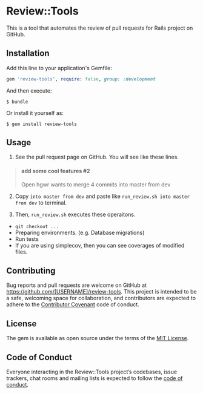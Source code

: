 # Review::Tools

This is a tool that automates the review of pull requests for Rails project on GitHub.

## Installation

Add this line to your application's Gemfile:

```ruby
gem 'review-tools', require: false, group: :development
```

And then execute:

    $ bundle

Or install it yourself as:

    $ gem install review-tools

## Usage

1. See the pull request page on GitHub. You will see like these lines.

> #### add some cool features #2
>
> Open	hgwr wants to merge 4 commits into master from dev

2. Copy `into master from dev` and paste like `run_review.sh into master from dev` to terminal.

3. Then, `run_review.sh` executes these operaitons.

- `git checkout ...`
- Preparing environments. (e.g. Database migrations)
- Run tests
- If you are using simplecov, then you can see coverages of modified files.

## Contributing

Bug reports and pull requests are welcome on GitHub at https://github.com/[USERNAME]/review-tools. 
This project is intended to be a safe, welcoming space for collaboration, 
and contributors are expected to adhere to the [Contributor Covenant](http://contributor-covenant.org) code of conduct.

## License

The gem is available as open source under the terms of the [MIT License](https://opensource.org/licenses/MIT).

## Code of Conduct

Everyone interacting in the Review::Tools project’s codebases, issue trackers, chat rooms and mailing lists is expected to follow the [code of conduct](https://github.com/[USERNAME]/review-tools/blob/master/CODE_OF_CONDUCT.md).
